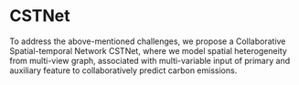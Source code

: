 # CSTNet
To address the above-mentioned challenges, we propose a Collaborative Spatial-temporal Network CSTNet, where we model spatial heterogeneity from multi-view graph, associated with multi-variable input of primary and auxiliary feature to collaboratively predict carbon emissions.
